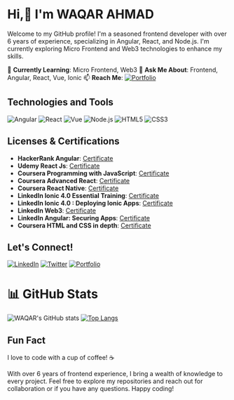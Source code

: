 # Hi,👋 I'm WAQAR AHMAD

Welcome to my GitHub profile! I'm a seasoned frontend developer with over 6 years of experience, specializing in Angular, React, and Node.js. I'm currently exploring Micro Frontend and Web3 technologies to enhance my skills.

🌱 **Currently Learning**: Micro Frontend, Web3
💬 **Ask Me About**: Frontend, Angular, React, Vue, Ionic
📫 **Reach Me**: [![Portfolio](https://img.shields.io/badge/-Flowcode-1ca0f1?style=flat-square&logo=flowcode&logoColor=white)](https://www.flowcode.com/page/waqar-ahmad)

## Technologies and Tools

![Angular](https://img.shields.io/badge/-Angular-red?style=flat-square&logo=angular&logoColor=white)
![React](https://img.shields.io/badge/-React-blue?style=flat-square&logo=react&logoColor=white)
![Vue](https://img.shields.io/badge/-Vue-green?style=flat-square&logo=vue.js&logoColor=white)
![Node.js](https://img.shields.io/badge/-Node.js-339933?style=flat-square&logo=node.js&logoColor=white)
![HTML5](https://img.shields.io/badge/-HTML-orange?style=flat-square&logo=html5&logoColor=white)
![CSS3](https://img.shields.io/badge/-CSS-blue?style=flat-square&logo=css3&logoColor=white)


## Licenses & Certifications

- **HackerRank Angular**: [Certificate](https://www.hackerrank.com/certificates/b07a146dd010)
- **Udemy React Js**: [Certificate](https://www.udemy.com/certificate/UC-899c2d99-ccfc-4156-be32-b0b90c656148)
- **Coursera Programming with JavaScript**: [Certificate](https://www.coursera.org/account/accomplishments/certificate/98KL5BEYT79R)
- **Coursera Advanced React**: [Certificate](https://www.coursera.org/account/accomplishments/certificate/ZGRESCSJGRSN)
- **Coursera React Native**: [Certificate](https://www.coursera.org/account/accomplishments/certificate/4MH9M7V52QNG)
- **LinkedIn  Ionic 4.0 Essential Training**: [Certificate](https://www.linkedin.com/learning/certificates/0250aa09069a614460cc9f750bd8a1ba192f28e91950a2da5183fd0c4be80976?trk=share_certificate)
- **LinkedIn Ionic 4.0 : Deploying Ionic Apps**: [Certificate](https://www.linkedin.com/learning/certificates/012d2c9acf6dcf94754cb56b73177467244a646a808f01a0819f0b455d0eeed1?trk=share_certificate)
- **LinkedIn Web3**: [Certificate](https://www.linkedin.com/learning/certificates/2d7f8391d46fca99ce45f8d483e3739af0df3e493ac10d257930a7f504b6581a?trk=share_certificate)
- **LinkedIn Angular: Securing Apps**: [Certificate](https://www.linkedin.com/learning/certificates/1a99a594af9226e54104fa1f092427baeda3e13dadb27b2b1362f40bc14e47f5?trk=share_certificate)
- **Coursera HTML and CSS in depth**: [Certificate](https://www.coursera.org/account/accomplishments/certificate/SQVZWAVKPTD9)

## Let's Connect!

[![LinkedIn](https://img.shields.io/badge/-LinkedIn-blue?style=for-the-badge&logo=linkedin)]([https://www.linkedin.com/in/your-linkedin](https://www.linkedin.com/in/waqar-ahmd/))
[![Twitter](https://img.shields.io/badge/-Twitter-1DA1F2?style=for-the-badge&logo=twitter&logoColor=white)](https://twitter.com/waqargpgc)
[![Portfolio](https://img.shields.io/badge/-Portfolio-ff9900?style=for-the-badge)]([https://your-portfolio.com](https://my-portfolio-website-11.netlify.app/))

# 📊 GitHub Stats
![WAQAR's GitHub stats](https://github-readme-stats.vercel.app/api?username=waqargpgc&show_icons=true)
[![Top Langs](https://github-readme-stats.vercel.app/api/top-langs/?username=waqargpgc&layout=compact)](https://github.com/anuraghazra/github-readme-stats)

## Fun Fact

I love to code with a cup of coffee! ☕

With over 6 years of frontend experience, I bring a wealth of knowledge to every project. Feel free to explore my repositories and reach out for collaboration or if you have any questions. Happy coding!

